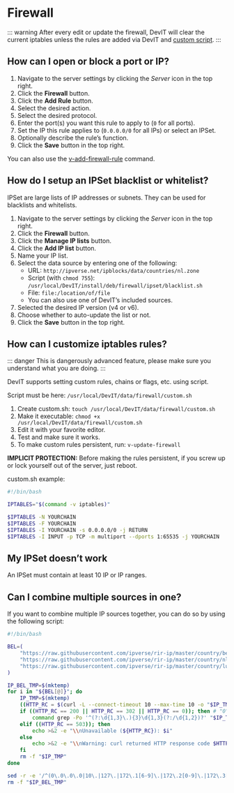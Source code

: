 # Firewall

::: warning
After every edit or update the firewall, DevIT will clear the current iptables unless the rules are added via DevIT and [custom script](#how-can-i-customize-iptables-rules).
:::

## How can I open or block a port or IP?

1. Navigate to the server settings by clicking the <i class="fas fa-fw fa-cog"><span class="visually-hidden">Server</span></i> icon in the top right.
2. Click the **<i class="fas fa-fw fa-shield-alt"></i> Firewall** button.
3. Click the **<i class="fas fa-fw fa-plus-circle"></i> Add Rule** button.
4. Select the desired action.
5. Select the desired protocol.
6. Enter the port(s) you want this rule to apply to (`0` for all ports).
7. Set the IP this rule applies to (`0.0.0.0/0` for all IPs) or select an IPSet.
8. Optionally describe the rule’s function.
9. Click the **<i class="fas fa-fw fa-save"></i> Save** button in the top right.

You can also use the [v-add-firewall-rule](../reference/cli#v-add-firewall-rule) command.

## How do I setup an IPSet blacklist or whitelist?

IPSet are large lists of IP addresses or subnets. They can be used for blacklists and whitelists.

1. Navigate to the server settings by clicking the <i class="fas fa-fw fa-cog"><span class="visually-hidden">Server</span></i> icon in the top right.
2. Click the **<i class="fas fa-fw fa-shield-alt"></i> Firewall** button.
3. Click the **<i class="fas fa-fw fa-list"></i> Manage IP lists** button.
4. Click the **<i class="fas fa-fw fa-plus-circle"></i> Add IP list** button.
5. Name your IP list.
6. Select the data source by entering one of the following:
   - URL: `http://ipverse.net/ipblocks/data/countries/nl.zone`
   - Script (with `chmod 755`): `/usr/local/DevIT/install/deb/firewall/ipset/blacklist.sh`
   - File: `file:/location/of/file`
   - You can also use one of DevIT’s included sources.
7. Selected the desired IP version (v4 or v6).
8. Choose whether to auto-update the list or not.
9. Click the **<i class="fas fa-fw fa-save"></i> Save** button in the top right.

## How can I customize iptables rules?

::: danger
This is dangerously advanced feature, please make sure you understand what you are doing.
:::

DevIT supports setting custom rules, chains or flags, etc. using script.

Script must be here: `/usr/local/DevIT/data/firewall/custom.sh`

1. Create custom.sh: `touch /usr/local/DevIT/data/firewall/custom.sh`
2. Make it executable: `chmod +x /usr/local/DevIT/data/firewall/custom.sh`
3. Edit it with your favorite editor.
4. Test and make sure it works.
5. To make custom rules persistent, run: `v-update-firewall`

**IMPLICIT PROTECTION:** Before making the rules persistent, if you screw up or lock yourself out of the server, just reboot.

custom.sh example:

```bash
#!/bin/bash

IPTABLES="$(command -v iptables)"

$IPTABLES -N YOURCHAIN
$IPTABLES -F YOURCHAIN
$IPTABLES -I YOURCHAIN -s 0.0.0.0/0 -j RETURN
$IPTABLES -I INPUT -p TCP -m multiport --dports 1:65535 -j YOURCHAIN
```

## My IPSet doesn’t work

An IPSet must contain at least 10 IP or IP ranges.

## Can I combine multiple sources in one?

If you want to combine multiple IP sources together, you can do so by using the following script:

```bash
#!/bin/bash

BEL=(
	"https://raw.githubusercontent.com/ipverse/rir-ip/master/country/be/ipv4-aggregated.txt"
	"https://raw.githubusercontent.com/ipverse/rir-ip/master/country/nl/ipv4-aggregated.txt"
	"https://raw.githubusercontent.com/ipverse/rir-ip/master/country/lu/ipv4-aggregated.txt"
)

IP_BEL_TMP=$(mktemp)
for i in "${BEL[@]}"; do
	IP_TMP=$(mktemp)
	((HTTP_RC = $(curl -L --connect-timeout 10 --max-time 10 -o "$IP_TMP" -s -w "%{http_code}" "$i")))
	if ((HTTP_RC == 200 || HTTP_RC == 302 || HTTP_RC == 0)); then # "0" because file:/// returns 000
		command grep -Po '^(?:\d{1,3}\.){3}\d{1,3}(?:/\d{1,2})?' "$IP_TMP" | sed -r 's/^0*([0-9]+)\.0*([0-9]+)\.0*([0-9]+)\.0*([0-9]+)$/\1.\2.\3.\4/' >> "$IP_BEL_TMP"
	elif ((HTTP_RC == 503)); then
		echo >&2 -e "\\nUnavailable (${HTTP_RC}): $i"
	else
		echo >&2 -e "\\nWarning: curl returned HTTP response code $HTTP_RC for URL $i"
	fi
	rm -f "$IP_TMP"
done

sed -r -e '/^(0\.0\.0\.0|10\.|127\.|172\.1[6-9]\.|172\.2[0-9]\.|172\.3[0-1]\.|192\.168\.|22[4-9]\.|23[0-9]\.)/d' "$IP_BEL_TMP" | sort -n | sort -mu
rm -f "$IP_BEL_TMP"
```
